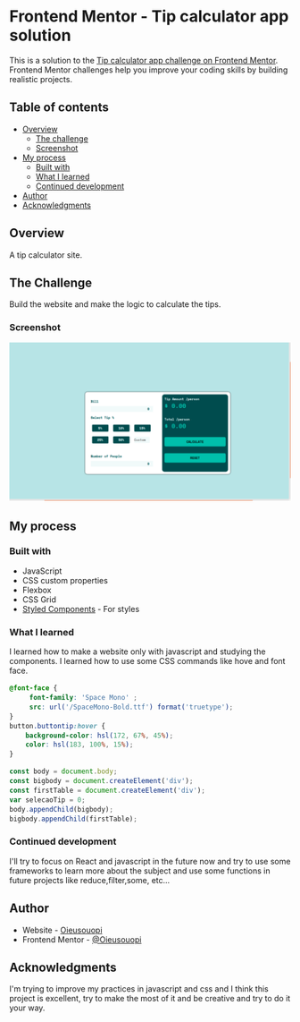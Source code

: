 # Frontend Mentor - Tip calculator app solution

This is a solution to the [Tip calculator app challenge on Frontend Mentor](https://www.frontendmentor.io/challenges/tip-calculator-app-ugJNGbJUX). Frontend Mentor challenges help you improve your coding skills by building realistic projects.

## Table of contents

- [Overview](#overview)
  - [The challenge](#the-challenge)
  - [Screenshot](#screenshot)
- [My process](#my-process)
  - [Built with](#built-with)
  - [What I learned](#what-i-learned)
  - [Continued development](#continued-development)
- [Author](#author)
- [Acknowledgments](#acknowledgments)

## Overview

A tip calculator site.

## The Challenge

Build the website and make the logic to calculate the tips.

### Screenshot

![](images/TipCalculatoApp.png)

## My process

### Built with

- JavaScript
- CSS custom properties
- Flexbox
- CSS Grid
- [Styled Components](https://styled-components.com/) - For styles

### What I learned

I learned how to make a website only with javascript and studying the components. I learned how to use some CSS commands like hove and font face.

```css
@font-face {
     font-family: 'Space Mono' ;
     src: url('/SpaceMono-Bold.ttf') format('truetype');
}
button.buttontip:hover {
    background-color: hsl(172, 67%, 45%);
    color: hsl(183, 100%, 15%);
}
```
```js
const body = document.body;
const bigbody = document.createElement('div');
const firstTable = document.createElement('div');
var selecaoTip = 0;
body.appendChild(bigbody);
bigbody.appendChild(firstTable);
```

### Continued development

I'll try to focus on React and javascript in the future now and try to use some frameworks to learn more about the subject and use some functions in future projects like reduce,filter,some, etc...

## Author

- Website - [Oieusouopi](https://github.com/Oieusouopi)
- Frontend Mentor - [@Oieusouopi](https://www.frontendmentor.io/profile/Oieusouopi)


## Acknowledgments

I'm trying to improve my practices in javascript and css and I think this project is excellent, try to make the most of it and be creative and try to do it your way.
